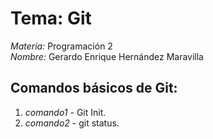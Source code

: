# Tema: Git  
*Materia:* Programación 2  
*Nombre:* Gerardo Enrique Hernández Maravilla 

## Comandos básicos de Git:
1. *comando1* - Git Init.
2. *comando2* - git status.
